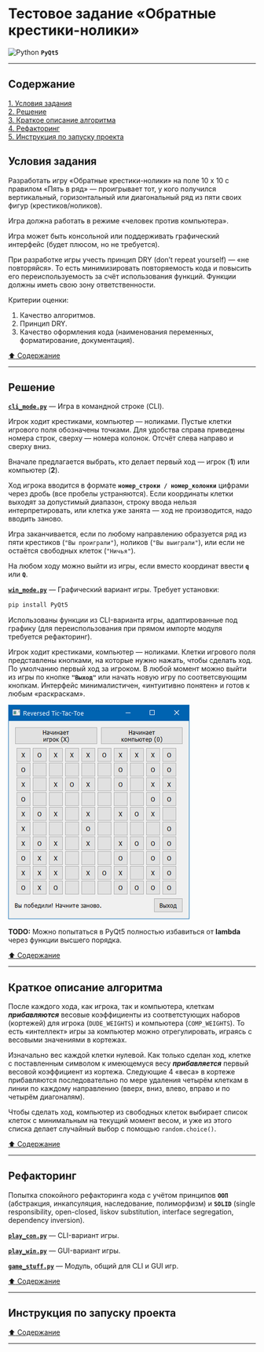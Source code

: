 # Тестовое задание «Обратные крестики-нолики» #

![Python](https://img.shields.io/badge/python-3670A0?style=plastic&logo=python&logoColor=ffdd54)
**`PyQt5`**

----

## Содержание ##

[1. Условия задания](#условия-задания)    
[2. Решение](#решение)    
[3. Краткое описание алгоритма](#краткое-описание-алгоритма)    
[4. Рефакторинг](#рефакторинг)    
[5. Инструкция по запуску проекта](#инструкция-по-запуску-проекта)    

## Условия задания ##

Разработать игру &laquo;Обратные крестики-нолики&raquo; на поле 10 x 10 с
правилом &laquo;Пять в ряд&raquo;&nbsp;&mdash; проигрывает тот, у кого получился
вертикальный, горизонтальный или диагональный ряд из пяти своих фигур
(крестиков/ноликов).

Игра должна работать в режиме &laquo;человек против компьютера&raquo;.

Игра может быть консольной или поддерживать графический интерфейс (будет плюсом,
но не требуется).

При разработке игры учесть принцип DRY (don’t repeat yourself)&nbsp;&mdash;
&laquo;не повторяйся&raquo;. То есть минимизировать повторяемость кода и
повысить его переиспользуемость за счёт использования функций. Функции должны
иметь свою зону ответственности.

Критерии оценки:

1. Качество алгоритмов.
2. Принцип DRY.
3. Качество оформления кода (наименования переменных, форматирование, документация).

[:arrow_up: Содержание](#содержание)

----

## Решение ##

[**`cli_mode.py`**](cli_mode.py)&nbsp;&mdash; Игра в командной строке (CLI).

Игрок ходит крестиками, компьютер&nbsp;&mdash; ноликами. Пустые клетки игрового
поля обозначены точками. Для удобства справа приведены номера строк,
сверху&nbsp;&mdash; номера колонок. Отсчёт слева направо и сверху вниз.

Вначале предлагается выбрать, кто делает первый ход&nbsp;&mdash; игрок (**1**)
или компьютер (**2**).

Ход игрока вводится в формате **`номер_строки / номер_колонки`** цифрами через
дробь (все пробелы устраняются). Если координаты клетки выходят за допустимый
диапазон, строку ввода нельзя интерпретировать, или клетка уже
занята&nbsp;&mdash; ход не производится, надо вводить заново.

Игра заканчивается, если по любому направлению образуется ряд из пяти крестиков
(`"Вы проиграли"`), ноликов (`"Вы выиграли"`), или если не остаётся свободных
клеток (`"Ничья"`).

На любом ходу можно выйти из игры, если вместо координат ввести **`q`** или
**`Q`**.

[**`win_mode.py`**](win_mode.py)&nbsp;&mdash; Графический вариант игры. Требует
установки:

```bash
pip install PyQt5
```

Использованы функции из CLI-варианта игры, адаптированные под графику (для
переиспользования при прямом импорте модуля требуется рефакторинг).

Игрок ходит крестиками, компьютер&nbsp;&mdash; ноликами. Клетки игрового поля
представлены кнопками, на которые нужно нажать, чтобы сделать ход. По умолчанию
первый ход за игроком. В любой момент можно выйти из игры по кнопке
**`"Выход"`** или начать новую игру по соответсвующим кнопкам. Интерфейс
минималистичен, &laquo;интуитивно понятен&raquo; и готов к любым
&laquo;раскраскам&raquo;.

![Снимок окна](screen.png)

**TODO:** Можно попытаться в PyQt5 полностью избавиться от **lambda** через
функции высшего порядка.

[:arrow_up: Содержание](#содержание)

----

## Краткое описание алгоритма ##

После каждого хода, как игрока, так и компьютера, клеткам ***прибавляются***
весовые коэффициенты из соответстующих наборов (кортежей) для игрока
(`DUDE_WEIGHTS`) и компьютера (`COMP_WEIGHTS`). То есть &laquo;интеллект&raquo;
игры за компьютер можно отрегулировать, играясь с весовыми значениями в
кортежах.

Изначально вес каждой клетки нулевой. Как только сделан ход, клетке с
поставленным символом к имеющемуся весу ***прибавляется*** первый весовой
коэффициент из кортежа. Следующие 4 &laquo;веса&raquo; в кортеже прибавляются
последовательно по мере удаления четырём клеткам в линии по каждому направлению
(вверх, вниз, влево, вправо и по четырём диагоналям).

Чтобы сделать ход, компьютер из свободных клеток выбирает список клеток с
минимальным на текущий момент весом, и уже из этого списка делает случайный
выбор с помощью `random.choice()`.

[:arrow_up: Содержание](#содержание)

----

## Рефакторинг ##

Попытка спокойного рефакторинга кода с учётом принципов **`ООП`** (абстракция,
инкапсуляция, наследование, полиморфизм) и **`SOLID`** (single responsibility,
open-closed, liskov substitution, interface segregation, dependency inversion).

[**`play_con.py`**](play_con.py)&nbsp;&mdash; CLI-вариант игры.

[**`play_win.py`**](play_win.py)&nbsp;&mdash; GUI-вариант игры.

[**`game_stuff.py`**](game_stuff.py)&nbsp;&mdash; Модуль, общий для CLI и GUI игр.

[:arrow_up: Содержание](#содержание)

----

## Инструкция по запуску проекта ##

[:arrow_up: Содержание](#содержание)

----
